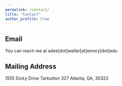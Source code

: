 ```yaml
---
permalink: /contact/
title: "Contact"
author_profile: true
---
```


## Email
You can reach me at adee[dot]weller[at]emory[dot]edu

## Mailing Address
1555 Dicky Drive
Tarbutton 327
Atlanta, GA, 30322
